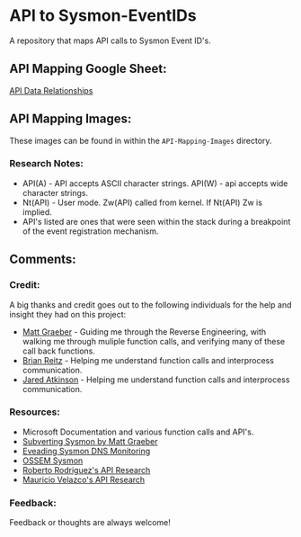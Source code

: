 # API to Sysmon-EventIDs
A repository that maps API calls to Sysmon Event ID's. 

## API Mapping Google Sheet: 
[API Data Relationships](https://docs.google.com/spreadsheets/d/1T4sm1freM4KJk9Wu8GNxDQDRPur7159kcUji9pk03xU/edit?usp=sharing)


## API Mapping Images:
These images can be found in within the `API-Mapping-Images` directory. 


### Research Notes:
- API(A) - API accepts ASCII character strings. API(W) - api accepts wide character strings. 
- Nt(API) - User mode. Zw(API) called from kernel. If Nt(API) Zw is implied.
- API's listed are ones that were seen within the stack during a breakpoint of the event registration mechanism.

## Comments:
### Credit:
A big thanks and credit goes out to the following individuals for the help and insight they had on this project:

* [Matt Graeber](https://twitter.com/mattifestation) - Guiding me through the Reverse Engineering, with walking me through muliple function calls, and verifying many of these call back functions. 
* [Brian Reitz](https://twitter.com/brian_psu) - Helping me understand function calls and interprocess communication.
* [Jared Atkinson](https://twitter.com/jaredcatkinson) - Helping me understand function calls and interprocess communication. 

### Resources:
* Microsoft Documentation and various function calls and API's. 
* [Subverting Sysmon by Matt Graeber](https://specterops.io/assets/resources/Subverting_Sysmon.pdf)
* [Eveading Sysmon DNS Monitoring](https://blog.xpnsec.com/evading-sysmon-dns-monitoring/)
* [OSSEM Sysmon](https://github.com/hunters-forge/OSSEM/tree/master/data_dictionaries/windows/sysmon)
* [Roberto Rodriguez's API Research](https://docs.google.com/spreadsheets/d/1Y3MHsgDWj_xH4qrqIMs4kYJq1FSuqv4LqIrcX24L10A/edit#gid=0)
* [Mauricio Velazco's API Research](https://www.slideshare.net/mvelazco/derbycon-2019)

### Feedback:
Feedback or thoughts are always welcome! 